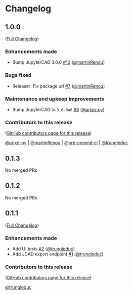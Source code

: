 # Changelog

<!-- <START NEW CHANGELOG ENTRY> -->

## 1.0.0

([Full Changelog](https://github.com/jupytercad/JupyterCAD-OpenVSP/compare/v0.1.3...921ad84370e9022d18d99731d71e0962f90aebb4))

### Enhancements made

- Bump JupyterCAD 3.0.0 [#10](https://github.com/jupytercad/JupyterCAD-OpenVSP/pull/10) ([@martinRenou](https://github.com/martinRenou))

### Bugs fixed

- Releaser: Fix package url [#7](https://github.com/jupytercad/JupyterCAD-OpenVSP/pull/7) ([@martinRenou](https://github.com/martinRenou))

### Maintenance and upkeep improvements

- Bump JupyterCAD to `3.0.0a6` [#8](https://github.com/jupytercad/JupyterCAD-OpenVSP/pull/8) ([@arjxn-py](https://github.com/arjxn-py))

### Contributors to this release

([GitHub contributors page for this release](https://github.com/jupytercad/JupyterCAD-OpenVSP/graphs/contributors?from=2024-05-13&to=2024-12-05&type=c))

[@arjxn-py](https://github.com/search?q=repo%3Ajupytercad%2FJupyterCAD-OpenVSP+involves%3Aarjxn-py+updated%3A2024-05-13..2024-12-05&type=Issues) | [@martinRenou](https://github.com/search?q=repo%3Ajupytercad%2FJupyterCAD-OpenVSP+involves%3AmartinRenou+updated%3A2024-05-13..2024-12-05&type=Issues) | [@pre-commit-ci](https://github.com/search?q=repo%3Ajupytercad%2FJupyterCAD-OpenVSP+involves%3Apre-commit-ci+updated%3A2024-05-13..2024-12-05&type=Issues) | [@trungleduc](https://github.com/search?q=repo%3Ajupytercad%2FJupyterCAD-OpenVSP+involves%3Atrungleduc+updated%3A2024-05-13..2024-12-05&type=Issues)

<!-- <END NEW CHANGELOG ENTRY> -->

## 0.1.3

No merged PRs

## 0.1.2

No merged PRs

## 0.1.1

([Full Changelog](https://github.com/jupytercad/jupytercad-openvsp/compare/3d315ea515f0683be532a0953bc9ff009d01e05f...34b3dfe67933c28f479d71d39b64cc96de640ae9))

### Enhancements made

- Add UI tests [#2](https://github.com/jupytercad/jupytercad-openvsp/pull/2) ([@trungleduc](https://github.com/trungleduc))
- Add JCAD export endpoint [#1](https://github.com/jupytercad/jupytercad-openvsp/pull/1) ([@trungleduc](https://github.com/trungleduc))

### Contributors to this release

([GitHub contributors page for this release](https://github.com/jupytercad/jupytercad-openvsp/graphs/contributors?from=2024-04-29&to=2024-05-10&type=c))

[@trungleduc](https://github.com/search?q=repo%3Ajupytercad%2Fjupytercad-openvsp+involves%3Atrungleduc+updated%3A2024-04-29..2024-05-10&type=Issues)
